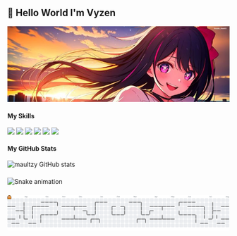 ## 👋 Hello World I'm Vyzen

![maultzy](img/a396600a9c21d31894e3a53bccb98cda.jpg) 

#### My Skills

<img src="https://img.shields.io/badge/HTML5-E34F26?style=for-the-badge&logo=html5&logoColor=white" /> <img src="https://img.shields.io/badge/CSS3-1572B6?style=for-the-badge&logo=css3&logoColor=white" /> <img src="https://img.shields.io/badge/node.js-6DA55F?style=for-the-badge&logo=node.js&logoColor=white" /> <img src="https://img.shields.io/badge/Python-FFD43B?style=for-the-badge&logo=python&logoColor=blue" /> <img src="https://img.shields.io/badge/JavaScript-323330?style=for-the-badge&logo=javascript&logoColor=F7DF1E" /> <img src="https://img.shields.io/badge/Editor%20Config-E0EFEF?style=for-the-badge&logo=editorconfig&logoColor=000" />



#### My GitHub Stats

![maultzy GitHub stats](https://github-readme-stats.vercel.app/api?username=maultzy&show_icons=true&theme=radical)




###

<img src="https://raw.githubusercontent.com/maultzy/maultzy/output/snake.svg" alt="Snake animation" />

###

<picture>
  <source media="(prefers-color-scheme: dark)" srcset="https://raw.githubusercontent.com/maultzy/maultzy/output/pacman-contribution-graph-dark.svg">
  <source media="(prefers-color-scheme: light)" srcset="https://raw.githubusercontent.com/maultzy/maultzy/output/pacman-contribution-graph.svg">
  <img alt="pacman contribution graph" src="https://raw.githubusercontent.com/maultzy/maultzy/output/pacman-contribution-graph.svg">
</picture>

###
